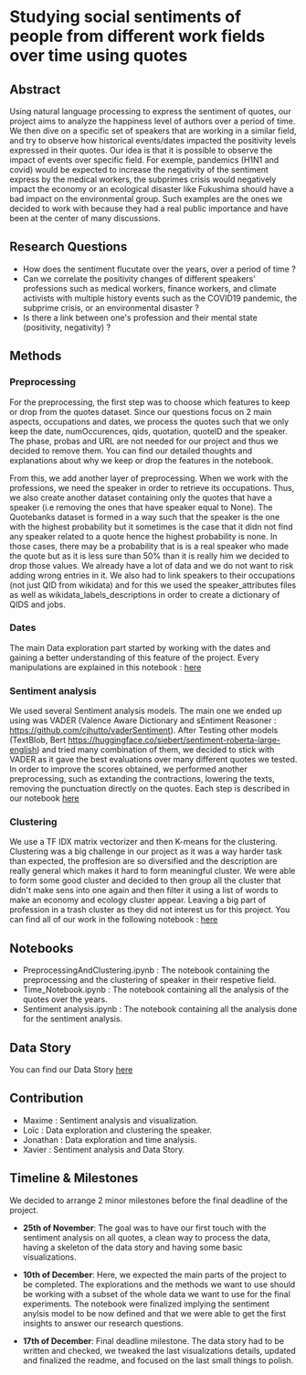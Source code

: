 

# Studying social sentiments of people from different work fields over time using quotes

  

## Abstract

Using natural language processing to express the sentiment of quotes, our project aims to analyze the happiness level of authors over a period of time. We then dive on a specific set of speakers that are working in a similar field, and try to observe how historical events/dates impacted the positivity levels expressed in their quotes. Our idea is that it is possible to observe the impact of events over specific field. For exemple, pandemics (H1N1 and covid) would be expected to increase the negativity of the sentiment express by the medical workers, the subprimes crisis would negatively impact the economy or an ecological disaster like Fukushima should have a bad impact on the environmental group. Such examples are the ones we decided  to work with because they had a real public importance and have been at the center of many discussions.
  
## Research Questions

- How does the sentiment flucutate over the years, over a period of time ?
- Can we correlate the positivity changes of different speakers' professions such as medical workers, finance workers, and climate activists with multiple history events such as the COVID19 pandemic, the subprime crisis, or an environmental disaster ?
- Is there a link between one's profession and their mental state (positivity, negativity) ?

## Methods

### Preprocessing
For the preprocessing, the first step was to choose which features to keep or drop from the quotes dataset.
Since our questions focus on 2 main aspects, occupations and dates, we process the quotes such that we only keep the date, numOccurences, qids, quotation, quoteID and the speaker.
The phase, probas and URL are not needed for our project and thus we decided to remove them.
You can find our detailed thoughts and explanations about why we keep or drop the features in the notebook.

From this, we add another layer of preprocessing. When we work with the professions, we need the speaker in order to retrieve its occupations. Thus, we also create another dataset containing only the quotes that have a speaker (i.e removing the ones that have speaker equal to None). The Quotebanks dataset is formed in a way such that the speaker is the one with the highest probability but it sometimes is the case that it didn not find any speaker related to a quote hence the highest probability is none. In those cases, there may be a probability that is is a real speaker who made the quote but as it is less sure than 50% than it is really him we decided to drop those values. We already have a lot of data and we do not want to risk adding wrong entries in it.
We also had to link speakers to their occupations (not just QID from wikidata) and for this we used the speaker_attributes files as well as wikidata_labels_descriptions in order to create a dictionary of QIDS and jobs.

### Dates
The main Data exploration part started by working with the dates and gaining a better understanding of this feature of the project. Every manipulations are explained in this notebook : [here](./Time_Notebook.ipynb)

### Sentiment analysis
We used several Sentiment analysis models. The main one we ended up using was VADER (Valence Aware Dictionary and sEntiment Reasoner : https://github.com/cjhutto/vaderSentiment). After Testing other models (TextBlob, Bert https://huggingface.co/siebert/sentiment-roberta-large-english) and tried many combination of them, we decided to stick with VADER as it gave the best evaluations over many different quotes we tested. In order to improve the scores obtained, we performed another preprocessing, such as extanding the contractions, lowering the texts, removing the punctuation directly on the quotes. Each step is described in our notebook [here](./Sentiment_analysis.ipynb)

### Clustering
We use a TF IDX matrix vectorizer and then K-means for the clustering. Clustering was a big challenge in our project as it was a way harder task than expected, the proffesion are so diversified and the description are really general which makes it hard to form meaningful cluster. We were able to form some good cluster and decided to then group all the cluster that didn't make sens into one again and then filter it using a list of words to make an economy and ecology cluster appear. Leaving a big part of profession in a trash cluster as they did not interest us for this project.
You can find all of our work in the following notebook : [here](./PreprocessingAndClustering.ipynb)

## Notebooks
- PreprocessingAndClustering.ipynb : The notebook containing the preprocessing and the clustering of speaker in their respetive field.
- Time_Notebook.ipynb : The notebook containing all the analysis of the quotes over the years.
- Sentiment analysis.ipynb : The notebook containing all the analysis done for the sentiment analysis.

## Data Story
You can find our Data Story [here](https://ada-abracadabra.github.io/DataStory/)

## Contribution
- Maxime : Sentiment analysis and visualization.
- Loïc : Data exploration and clustering the speaker.
- Jonathan : Data exploration and time analysis.
- Xavier : Sentiment analysis and Data Story.
  
## Timeline & Milestones

We decided to arrange 2 minor milestones before the final deadline of the project.

- **25th of November**: The goal was to have our first touch with the sentiment analysis on all quotes, a clean way to process the data, having a skeleton of the data story and having some basic visualizations.

- **10th of December**: Here, we expected the main parts of the project to be completed. The explorations and the methods we want to use should be working with a subset of the whole data we want to use for the final experiments. The notebook were finalized implying the sentiment anylsis model to be now defined and that we were able to get the first insights to answer our research questions.

- **17th of December**: Final deadline milestone. The data story had to be written and checked, we tweaked the last visualizations details, updated and finalized the readme, and focused on the last small things to polish.
